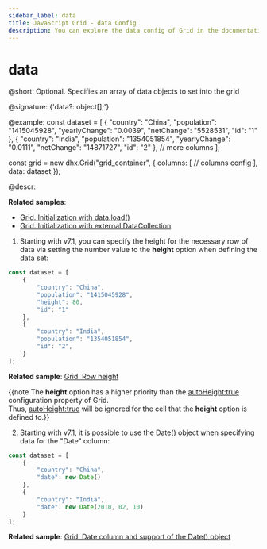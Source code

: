 ```yaml
---
sidebar_label: data
title: JavaScript Grid - data Config 
description: You can explore the data config of Grid in the documentation of the DHTMLX JavaScript UI library. Browse developer guides and API reference, try out code examples and live demos, and download a free 30-day evaluation version of DHTMLX Suite.
---
```


# data

@short: Optional. Specifies an array of data objects to set into the grid

@signature: {'data?: object[];'}

@example:
const dataset = [
    {
        "country": "China",
        "population": "1415045928",
        "yearlyChange": "0.0039",
        "netChange": "5528531",
        "id": "1"
    },
    {
        "country": "India",
        "population": "1354051854",
        "yearlyChange": "0.0111",
        "netChange": "14871727",
        "id": "2"
    },
    // more columns
];

const grid = new dhx.Grid("grid_container", {
	columns: [
        // columns config
    ],
	data: dataset
});

@descr:

**Related samples**:
- [Grid. Initialization with data.load()](https://snippet.dhtmlx.com/svkb27d5)
- [Grid. Initialization with external DataCollection](https://snippet.dhtmlx.com/qrw1x949)

1. Starting with v7.1, you can specify the height for the necessary row of data via setting the number value to the <b>height</b> option when defining the data set: 

~~~js {5}
const dataset = [
	{
		"country": "China",
		"population": "1415045928",
		"height": 80,
		"id": "1"
	},
	{
		"country": "India",
		"population": "1354051854",
		"id": "2",
	}
];
~~~

**Related sample**: [Grid. Row height](https://snippet.dhtmlx.com/2jo5lcuj)

{{note The **height** option has a higher priority than the [autoHeight:true](grid/api/grid_autoheight_config.md) configuration property of Grid. <br>Thus, [autoHeight:true](grid/api/grid_autoheight_config.md) will be ignored for the cell that the **height** option is defined to.}}

2. Starting with v7.1, it is possible to use the Date() object when specifying data for the "Date" column:

~~~js {4,8}
const dataset = [
    {
        "country": "China",
        "date": new Date()
    },
	{
        "country": "India",
        "date": new Date(2010, 02, 10)
	}
];
~~~

**Related sample**: [Grid. Date column and support of the Date() object](https://snippet.dhtmlx.com/ylbu791i)

[comment]: # (@related: grid/initialization.md#initialize-grid grid/configuration.md#data)

[comment]: # (@relatedapi: grid/api/grid_autoheight_config.md)
